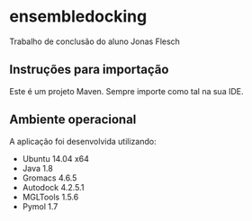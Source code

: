 # ensembledocking
Trabalho de conclusão do aluno Jonas Flesch

## Instruções para importação
Este é um projeto Maven. Sempre importe como tal na sua IDE.

## Ambiente operacional
A aplicação foi desenvolvida utilizando:
- Ubuntu 14.04 x64
- Java 1.8
- Gromacs 4.6.5
- Autodock 4.2.5.1
- MGLTools 1.5.6
- Pymol 1.7
